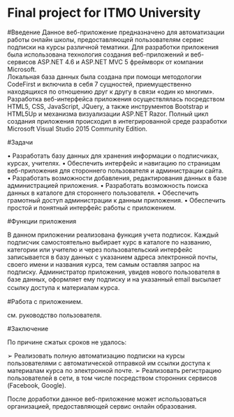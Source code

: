 # Final project for ITMO University

#Введение
Данное веб-приложение предназначено для автоматизации работы онлайн школы, предоставляющей пользователям сервис подписки на курсы различной тематики. 
Для разработки приложения была использована технология создания веб-приложений и веб-сервисов ASP.NET 4.6 и ASP.NET MVC 5 фреймворк  от компании Microsoft.  
Локальная база данных была создана при помощи методологии CodeFirst и включила в себя 7 сущностей, приемущественно находящихся по отношению друг к другу в связи «один ко многим». 
Разработка веб-интерфейса приложения осуществлялась посредством HTML5, CSS, JavaScript, JQuery,  а также инструментов Bootstrap и HTML5Up и механизма визуализации ASP.NET Razor. 
Полный цикл создания приложения происходил в интегрированной среде разработки Microsoft Visual Studio 2015 Community Edition.


#Задачи

•	Разработать базу данных для хранения информации о подписчиках, курсах, учителях.
•	Обеспечить интерфейс и навигацию по страницам веб-приложения для стороннего пользователя и администрации сайта.
•	Разработать возможности добавления, редактирования данных в базе администрацией приложения.
•	Разработать возможность поиска данных в каталоге для стороннего пользователя.
•	Обеспечить грамотный доступ администрации к данным приложения.
•	Обеспечить простой и понятный интерфейс работы с приложением.


#Функции приложения

В данном приложении реализована функция учета подписок. Каждый подписчик самостоятельно выбирает курс в каталоге по названию, категории или учителю и через пользовательский интерфейс записывается в базу данных с указанием адреса электронной почты, своего имени и названия курса, тем самым оставляя запрос на подписку. Администратор приложения, увидев нового пользователя в базе данных, оформляет ему подписку и на указанный email высылает ссылку доступа к материалам курса.　


#Работа с приложением. 

см. руководство пользователя.

#Заключение

По причине сжатых сроков не удалось:
	
➢	Реализовать полную автоматизацию подписки на курсы пользователями с автоматической отправкой им ссылки доступа к материалам курса по электронной почте.
➢	 Реализовать регистрацию пользователей в сети, в том числе посредством сторонних сервисов (Facebook, Google).

После доработки данное веб-приложение может использоваться организацией, предоставляющей сервис онлайн образования.
